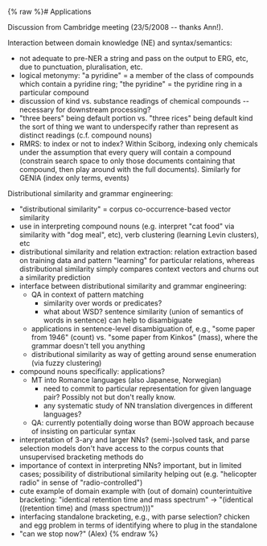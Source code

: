 {% raw %}# Applications

Discussion from Cambridge meeting (23/5/2008 -- thanks Ann!).

Interaction between domain knowledge (NE) and syntax/semantics:

- not adequate to pre-NER a string and pass on the output to ERG, etc,
due to punctuation, pluralisation, etc.
- logical metonymy: "a pyridine" = a member of the class of compounds
which contain a pyridine ring; "the pyridine" = the pyridine ring in
a particular compound
- discussion of kind vs. substance readings of chemical compounds --
necessary for downstream processing?
- "three beers" being default portion vs. "three rices" being default
kind the sort of thing we want to underspecify rather than represent
as distinct readings (c.f. compound nouns)
- RMRS: to index or not to index? Within Sciborg, indexing only
chemicals under the assumption that every query will contain a
compound (constrain search space to only those documents containing
that compound, then play around with the full documents). Similarly
for GENIA (index only terms, events)

Distributional similarity and grammar engineering:

- "distributional similarity" = corpus co-occurrence-based vector
similarity
- use in interpreting compound nouns (e.g. interpret "cat food" via
similarity with "dog meal", etc), verb clustering (learning Levin
clusters), etc
- distributional similarity and relation extraction: relation
extraction based on training data and pattern "learning" for
particular relations, whereas distributional similarity simply
compares context vectors and churns out a similarity prediction
- interface between distributional similarity and grammar engineering:
  - QA in context of pattern matching
    - similarity over words or predicates?
    - what about WSD? sentence similarity (union of semantics of
words in sentence) can help to disambiguate
  - applications in sentence-level disambiguation of, e.g., "some
paper from 1946" (count) vs. "some paper from Kinkos" (mass),
where the grammar doesn't tell you anything
  - distributional similarity as way of getting around sense
enumeration (via fuzzy clustering)
- compound nouns specifically: applications?
  - MT into Romance languages (also Japanese, Norwegian)
    - need to commit to particular representation for given
language pair? Possibly not but don't really know.
    - any systematic study of NN translation divergences in
different languages?
  - QA: currently potentially doing worse than BOW approach because
of insisting on particular syntax
- interpretation of 3-ary and larger NNs? (semi-)solved task, and
parse selection models don't have access to the corpus counts that
unsupervised bracketing methods do
- importance of context in interpreting NNs? important, but in limited
cases; possibility of distributional similarity helping out (e.g.
"helicopter radio" in sense of "radio-controlled")
- cute example of domain example with (out of domain) counterintuitive
bracketing: "identical retention time and mass spectrum" -&gt;
"(identical ((retention time) and (mass spectrum)))"
- interfacing standalone bracketing, e.g., with parse selection?
chicken and egg problem in terms of identifying where to plug in the
standalone
- "can we stop now?" (Alex)
{% endraw %}